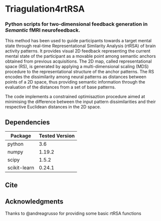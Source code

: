 # Triagulation4rtRSA

### Python scripts for two-dimensional feedback generation in _Semantic_ fMRI neurofeedback.

This method has been used to guide participants towards a target mental state through real-time Representational Similarity Analysis (rtRSA) of brain activity patterns. 
It provides visual 2D feedback representing the current mental state of the participant as a movable point among semantic anchors obtained from previous acquisitions. 
The 2D map, called representational space (RS), is generated by applying a multi-dimensional scaling (MDS) procedure to the representational structure of the anchor patterns. The RS encodes the dissimilarity among neural patterns as distances between points of a 2D space, thus providing semantic information through the evaluation of the distances from a set of base patterns.

The code implements a constrained optimisaztion procedure aimed at minimising the difference between the input pattern dissimilarities and their respective Euclidean distances in the 2D space.

## Dependencies

|    Package    |Tested Version |
| ------------- | ------------- |
|     python    |       3.6     |
|     numpy     |     1.19.2    |
|     scipy     |     1.5.2     |
| scikit-learn  |     0.24.1    |

## Cite

## Acknowledgments
Thanks to @andreagrusso for providing some basic rtRSA functions

 
